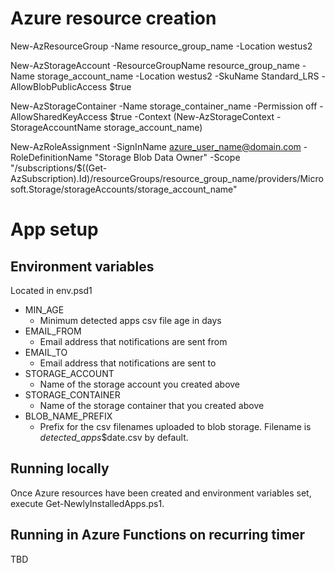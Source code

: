 # Azure resource creation
New-AzResourceGroup -Name resource_group_name -Location westus2

New-AzStorageAccount -ResourceGroupName resource_group_name -Name storage_account_name -Location westus2 -SkuName Standard_LRS -AllowBlobPublicAccess $true

New-AzStorageContainer -Name storage_container_name -Permission off -AllowSharedKeyAccess $true -Context (New-AzStorageContext -StorageAccountName storage_account_name)

New-AzRoleAssignment -SignInName azure_user_name@domain.com -RoleDefinitionName "Storage Blob Data Owner" -Scope "/subscriptions/$((Get-AzSubscription).Id)/resourceGroups/resource_group_name/providers/Microsoft.Storage/storageAccounts/storage_account_name"

# App setup

## Environment variables
Located in env.psd1

- MIN_AGE
  - Minimum detected apps csv file age in days
- EMAIL_FROM
  - Email address that notifications are sent from
- EMAIL_TO
  - Email address that notifications are sent to
- STORAGE_ACCOUNT
  - Name of the storage account you created above
- STORAGE_CONTAINER
  - Name of the storage container that you created above
- BLOB_NAME_PREFIX
  - Prefix for the csv filenames uploaded to blob storage. Filename is _detected_apps_$date.csv by default.

## Running locally
Once Azure resources have been created and environment variables set, execute Get-NewlyInstalledApps.ps1.

## Running in Azure Functions on recurring timer
TBD